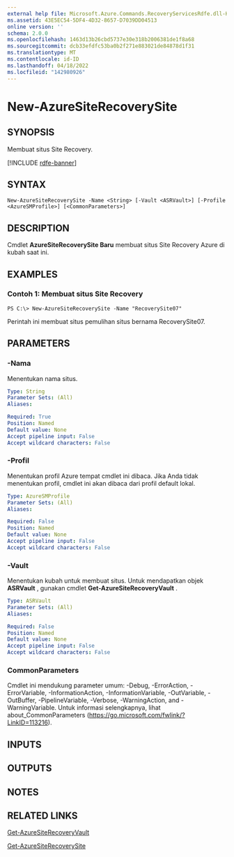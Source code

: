 ```yaml
---
external help file: Microsoft.Azure.Commands.RecoveryServicesRdfe.dll-Help.xml
ms.assetid: 43E5EC54-5DF4-4D32-8657-D7039DD04513
online version: ''
schema: 2.0.0
ms.openlocfilehash: 1463d13b26cbd5737e30e318b2006381de1f8a68
ms.sourcegitcommit: dcb33efdfc53ba0b2f271e883021de84878d1f31
ms.translationtype: MT
ms.contentlocale: id-ID
ms.lasthandoff: 04/18/2022
ms.locfileid: "142980926"
---
```

# New-AzureSiteRecoverySite

## SYNOPSIS
Membuat situs Site Recovery.

[!INCLUDE [rdfe-banner](../../includes/rdfe-banner.md)]

## SYNTAX

```
New-AzureSiteRecoverySite -Name <String> [-Vault <ASRVault>] [-Profile <AzureSMProfile>] [<CommonParameters>]
```

## DESCRIPTION
Cmdlet **AzureSiteRecoverySite Baru** membuat situs Site Recovery Azure di kubah saat ini.

## EXAMPLES

### Contoh 1: Membuat situs Site Recovery
```
PS C:\> New-AzureSiteRecoverySite -Name "RecoverySite07"
```

Perintah ini membuat situs pemulihan situs bernama RecoverySite07.

## PARAMETERS

### -Nama
Menentukan nama situs.

```yaml
Type: String
Parameter Sets: (All)
Aliases: 

Required: True
Position: Named
Default value: None
Accept pipeline input: False
Accept wildcard characters: False
```

### -Profil
Menentukan profil Azure tempat cmdlet ini dibaca.
Jika Anda tidak menentukan profil, cmdlet ini akan dibaca dari profil default lokal.

```yaml
Type: AzureSMProfile
Parameter Sets: (All)
Aliases: 

Required: False
Position: Named
Default value: None
Accept pipeline input: False
Accept wildcard characters: False
```

### -Vault
Menentukan kubah untuk membuat situs.
Untuk mendapatkan objek **ASRVault** , gunakan cmdlet **Get-AzureSiteRecoveryVault** .

```yaml
Type: ASRVault
Parameter Sets: (All)
Aliases: 

Required: False
Position: Named
Default value: None
Accept pipeline input: False
Accept wildcard characters: False
```

### CommonParameters
Cmdlet ini mendukung parameter umum: -Debug, -ErrorAction, -ErrorVariable, -InformationAction, -InformationVariable, -OutVariable, -OutBuffer, -PipelineVariable, -Verbose, -WarningAction, and -WarningVariable. Untuk informasi selengkapnya, lihat about_CommonParameters (https://go.microsoft.com/fwlink/?LinkID=113216).

## INPUTS

## OUTPUTS

## NOTES

## RELATED LINKS

[Get-AzureSiteRecoveryVault](./Get-AzureSiteRecoveryVault.md)

[Get-AzureSiteRecoverySite](./Get-AzureSiteRecoverySite.md)


